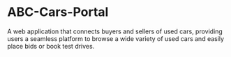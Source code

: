 # ABC-Cars-Portal

A web application that connects buyers and sellers of used cars, providing users a seamless platform to browse a wide variety of used cars and easily place bids or book test drives. 
